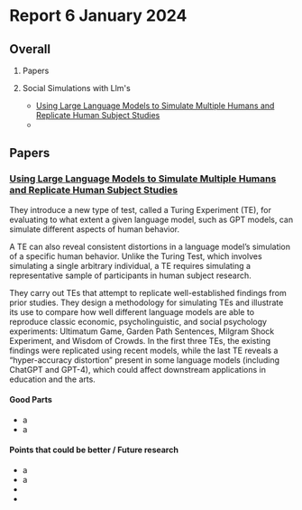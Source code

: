 # Report 6 January 2024

## Overall

1. Papers
2. Social Simulations with Llm's

   * [Using Large Language Models to Simulate Multiple Humans and Replicate Human Subject Studies](https://arxiv.org/pdf/2208.10264)
   *

## Papers

### [Using Large Language Models to Simulate Multiple Humans and Replicate Human Subject Studies](https://arxiv.org/pdf/2208.10264)

They introduce a new type of test, called a Turing Experiment (TE), for evaluating to what extent a given language model, such as GPT models, can simulate different aspects of human behavior.

A TE can also reveal consistent distortions in a language model’s simulation of a specific human behavior. Unlike the Turing Test, which involves simulating a single arbitrary individual, a TE requires simulating a representative sample of participants in human subject research.

They carry out TEs that attempt to replicate well-established findings from prior studies. They design a methodology for simulating TEs and illustrate its use to compare how well different language models are able to reproduce classic economic, psycholinguistic, and social psychology experiments: Ultimatum Game, Garden Path Sentences, Milgram Shock Experiment, and Wisdom of Crowds. In the first three TEs, the existing findings were replicated using recent models, while the last TE reveals a “hyper-accuracy distortion” present in some language models (including ChatGPT and GPT-4), which could affect downstream applications in education and the arts.

#### Good Parts

* a
* a

#### Points that could be better / Future research

* a
* a
*
*
